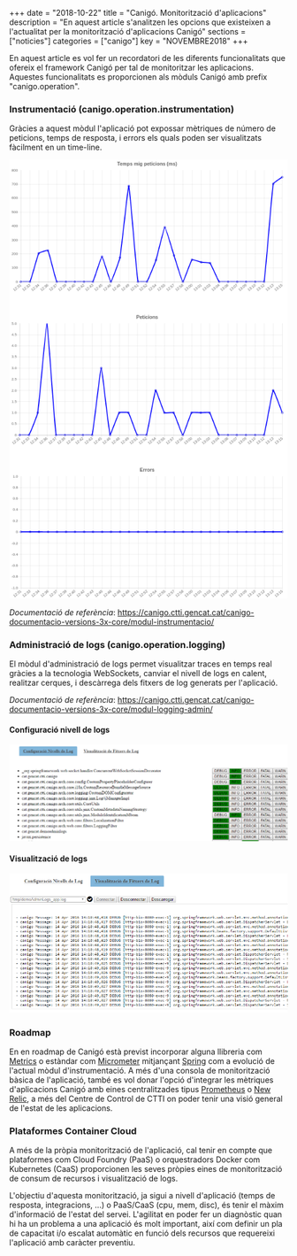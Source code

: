 +++
date        = "2018-10-22"
title       = "Canigó. Monitorització d'aplicacions"
description = "En aquest article s'analitzen les opcions que existeixen a l'actualitat per la monitorització d'aplicacions Canigó"
sections    = ["noticies"]
categories  = ["canigo"]
key         = "NOVEMBRE2018"
+++

En aquest article es vol fer un recordatori de les diferents funcionalitats que ofereix el framework Canigó per tal de monitoritzar les aplicacions. Aquestes funcionalitats es proporcionen als mòduls Canigó amb prefix "canigo.operation".

### Instrumentació (canigo.operation.instrumentation)

Gràcies a aquest mòdul l'aplicació pot expossar mètriques de número de peticions, temps de resposta, i errors els quals poden ser visualitzats fàcilment en un time-line.

![Instrumentació Canigó](/images/news/instrumentacio-canigo.png)

_Documentació de referència_: https://canigo.ctti.gencat.cat/canigo-documentacio-versions-3x-core/modul-instrumentacio/

### Administració de logs (canigo.operation.logging)

El mòdul d'administració de logs permet visualitzar traces en temps real gràcies a la tecnologia WebSockets, canviar el nivell de logs en calent, realitzar cerques, i descàrrega dels fitxers de log generats per l'aplicació.

_Documentació de referència_: https://canigo.ctti.gencat.cat/canigo-documentacio-versions-3x-core/modul-logging-admin/

#### Configuració nivell de logs

![Configuració de logs Canigó](/images/news/configuracioNivellLogs.PNG)

#### Visualització de logs

![Visualització de logs Canigó](/images/news/VisualitzacioLogs.PNG)

### Roadmap

En en roadmap de Canigó està previst incorporar alguna llibreria com [Metrics](https://metrics.dropwizard.io/) o estàndar com [Micrometer](https://micrometer.io/) mitjançant [Spring](https://spring.io/blog/2018/03/16/micrometer-spring-boot-2-s-new-application-metrics-collector) com a evolució de l'actual mòdul d'instrumentació. A més d'una consola de monitorització bàsica de l'aplicació, també es vol donar l'opció d'integrar les mètriques d'aplicacions Canigó amb eines centralitzades tipus [Prometheus](https://prometheus.io/) o [New Relic](https://newrelic.com/), a més del Centre de Control de CTTI on poder tenir una visió general de l'estat de les aplicacions.

### Plataformes Container Cloud

A més de la pròpia monitorització de l'aplicació, cal tenir en compte que plataformes com Cloud Foundry (PaaS) o orquestradors Docker com Kubernetes (CaaS) proporcionen les seves pròpies eines de monitorització de consum de recursos i visualització de logs.

L'objectiu d'aquesta monitorització, ja sigui a nivell d'aplicació (temps de resposta, integracions, ...) o PaaS/CaaS (cpu, mem, disc), és tenir el màxim d'informació de l'estat del servei. L'agilitat en poder fer un diagnòstic quan hi ha un problema a una aplicació és molt important, així com definir un pla de capacitat i/o escalat automàtic en funció dels recursos que requereixi l'aplicació amb caràcter preventiu.

